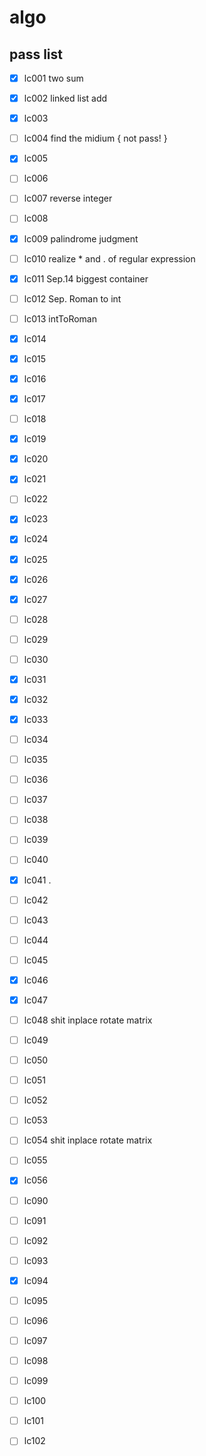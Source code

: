 
# algo

## pass list

* [x] lc001 two sum  
* [x] lc002 linked list add  
* [x] lc003   
* [ ] lc004 find the midium { not pass! }  
* [x] lc005   
* [ ] lc006   
* [ ] lc007 reverse integer  
* [ ] lc008   
* [x] lc009 palindrome judgment   
* [ ] lc010 realize * and . of regular expression  
* [x] lc011 Sep.14 biggest container
* [ ] lc012 Sep. Roman to int  
* [ ] lc013 intToRoman  
* [x] lc014   
* [x] lc015   
* [x] lc016   
* [x] lc017   
* [ ] lc018   
* [x] lc019   
* [x] lc020   
* [x] lc021   
* [ ] lc022   
* [x] lc023   
* [x] lc024   
* [x] lc025   
* [x] lc026   
* [x] lc027   
* [ ] lc028   
* [ ] lc029   
* [ ] lc030   
* [x] lc031   
* [x] lc032   
* [x] lc033   
* [ ] lc034   
* [ ] lc035   
* [ ] lc036   
* [ ] lc037   
* [ ] lc038   
* [ ] lc039   
* [ ] lc040      
* [x] lc041 .     
* [ ] lc042       
* [ ] lc043      
* [ ] lc044      
* [ ] lc045      
* [x] lc046      
* [x] lc047      
* [ ] lc048  shit inplace rotate matrix     
* [ ] lc049      
* [ ] lc050      
* [ ] lc051      
* [ ] lc052      
* [ ] lc053      
* [ ] lc054 shit inplace rotate matrix   
* [ ] lc055       
* [x] lc056       

* [ ] lc090      
* [ ] lc091      
* [ ] lc092      
* [ ] lc093      
* [x] lc094      
* [ ] lc095      
* [ ] lc096      
* [ ] lc097      
* [ ] lc098      
* [ ] lc099      
* [ ] lc100      
* [ ] lc101      
* [ ] lc102      
